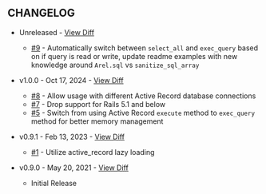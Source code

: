 CHANGELOG
---------

- Unreleased - [View Diff](https://github.com/westonganger/active_record_simple_execute/compare/v1.0.0...master)
  * [#9](https://github.com/westonganger/active_record_simple_execute/pull/9) - Automatically switch between `select_all` and `exec_query` based on if query is read or write, update readme examples with new knowledge around `Arel.sql` vs `sanitize_sql_array`

- v1.0.0 - Oct 17, 2024 - [View Diff](https://github.com/westonganger/active_record_simple_execute/compare/v0.9.1...v1.0.0)
  * [#8](https://github.com/westonganger/active_record_simple_execute/pull/8) - Allow usage with different Active Record database connections
  * [#7](https://github.com/westonganger/active_record_simple_execute/pull/7) - Drop support for Rails 5.1 and below
  * [#5](https://github.com/westonganger/active_record_simple_execute/pull/5) - Switch from using Active Record `execute` method to `exec_query` method for better memory management

- v0.9.1 - Feb 13, 2023 - [View Diff](https://github.com/westonganger/active_record_simple_execute/compare/v0.9.0...v0.9.1)
  * [#1](https://github.com/westonganger/active_record_simple_execute/pull/1) - Utilize active_record lazy loading

- v0.9.0 - May 20, 2021 - [View Diff](https://github.com/westonganger/active_record_simple_execute/compare/1546ce4...v0.9.0)
  * Initial Release
